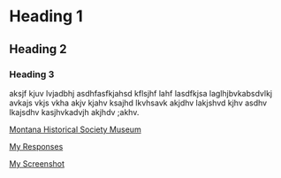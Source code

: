 # Heading 1
## Heading 2
### Heading 3

aksjf kjuv lvjadbhj asdhfasfkjahsd kflsjhf lahf lasdfkjsa laglhjbvkabsdvlkj avkajs vkjs vkha akjv kjahv ksajhd lkvhsavk akjdhv lakjshvd kjhv asdhv lkajsdhv kasjhvkadvjh akjhdv ;akhv.

[Montana Historical Society Museum](https://mhs.mt.gov/Museum)

[My Responses](./responses.txt)

[My Screenshot](./images/screenshot.png)
